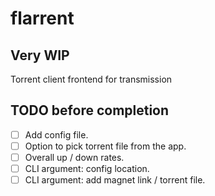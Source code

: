 # flarrent
## Very WIP
Torrent client frontend for transmission

## TODO before completion

- [ ] Add config file.
- [ ] Option to pick torrent file from the app.
- [ ] Overall up / down rates.
- [ ] CLI argument: config location.
- [ ] CLI argument: add magnet link / torrent file.
